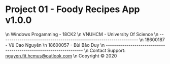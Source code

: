 # Project 01 - Foody Recipes App v1.0.0
\n Windows Progamming - 18CK2 
\n VNUHCM - University Of Science
\n -------------------------------------------------------------------
\n 18600187 - Vũ Cao Nguyên
\n 18600057 - Bùi Bảo Duy
\n -------------------------------------------------------------------
\n Contact Support: nguyen.fit.hcmus@outlook.com
\n Copyright © 2020
